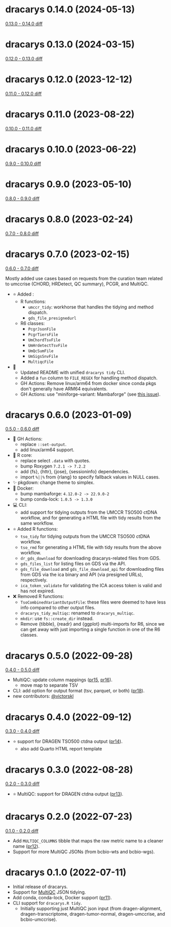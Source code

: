 # dracarys 0.14.0 (2024-05-13)

[0.13.0 - 0.14.0 diff](https://github.com/umccr/dracarys/compare/v0.13.0...v0.14.0)

# dracarys 0.13.0 (2024-03-15)

[0.12.0 - 0.13.0 diff](https://github.com/umccr/dracarys/compare/v0.12.0...v0.13.0)

# dracarys 0.12.0 (2023-12-12)

[0.11.0 - 0.12.0 diff](https://github.com/umccr/dracarys/compare/v0.11.0...v0.12.0)

# dracarys 0.11.0 (2023-08-22)

[0.10.0 - 0.11.0 diff](https://github.com/umccr/dracarys/compare/v0.10.0...v0.11.0)

# dracarys 0.10.0 (2023-06-22)

[0.9.0 - 0.10.0 diff](https://github.com/umccr/dracarys/compare/v0.9.0...v0.10.0)

# dracarys 0.9.0 (2023-05-10)

[0.8.0 - 0.9.0 diff](https://github.com/umccr/dracarys/compare/v0.8.0...v0.9.0)

# dracarys 0.8.0 (2023-02-24)

[0.7.0 - 0.8.0 diff](https://github.com/umccr/dracarys/compare/v0.7.0...v0.8.0)

# dracarys 0.7.0 (2023-02-15)

[0.6.0 - 0.7.0 diff](https://github.com/umccr/dracarys/compare/v0.6.0...v0.7.0)

Mostly added use cases based on requests from the curation team related to
umccrise (CHORD, HRDetect, QC summary), PCGR, and MultiQC.

- :star: Added :
  - R functions:
    - `umccr_tidy`: workhorse that handles the tidying and method dispatch.
    - `gds_file_presignedurl`
  - R6 classes:
    - `PcgrJsonFile`
    - `PcgrTiersFile`
    - `UmChordTsvFile`
    - `UmHrdetectTsvFile`
    - `UmQcSumFile`
    - `UmSigsSnvFile`
    - `MultiqcFile`
- :wrench:
  - Updated README with unified `dracarys tidy` CLI.
  - Added a `fun` column to `FILE_REGEX` for handling method dispatch.
  - GH Actions: Remove linux/arm64 from docker since conda pkgs don't generally have ARM64 equivalents.
  - GH Actions: use "miniforge-variant: Mambaforge"
    (see [this issue](https://github.com/conda-incubator/setup-miniconda/issues/274)).

# dracarys 0.6.0 (2023-01-09)

[0.5.0 - 0.6.0 diff](https://github.com/umccr/dracarys/compare/v0.5.0...v0.6.0)

- :wrench: GH Actions:
  - replace `::set-output`.
  - add linux/arm64 support.
- :wrench: R core:
  - replace select `.data` with quotes.
  - bump Roxygen `7.2.1 -> 7.2.2`
  - add {fs}, {httr}, {jose}, {sessioninfo} dependencies.
  - import `%||%` from {rlang} to specify fallback values in NULL cases.
- :sparkles: pkgdown: change theme to simplex.
- :whale: Docker:
  - bump mambaforge: `4.12.0-2 -> 22.9.0-2`
  - bump conda-lock: `1.0.5 -> 1.3.0`
- :computer: CLI:
  - add support for tidying outputs from the UMCCR TSO500 ctDNA workflow, and
    for generating a HTML file with tidy results from the same workflow.
- :star: Added R functions:
  - `tso_tidy` for tidying outputs from the UMCCR TSO500 ctDNA workflow.
  - `tso_rmd` for generating a HTML file with tidy results from the above workflow.
  - `dr_gds_download` for downloading dracarys-related files from GDS.
  - `gds_files_list` for listing files on GDS via the API.
  - `gds_file_download` and `gds_file_download_api` for downloading files
    from GDS via the ica binary and API (via presigned URLs), respectively.
  - `ica_token_validate` for validating the ICA access token is valid and has not expired.
- :x: Removed R functions:
  - `TsoCombinedVariantOutputFile`: these files were deemed to have less info compared to other output files.
  - `dracarys_tidy_multiqc`: renamed to `dracarys_multiqc`.
  - `mkdir`: use `fs::create_dir` instead.
  - Remove {tibble}, {readr} and {ggplot} multi-imports for R6, since we can get away with just importing a single
    function in one of the R6 classes.

# dracarys 0.5.0 (2022-09-28)

[0.4.0 - 0.5.0 diff](https://github.com/umccr/dracarys/compare/v0.4.0...v0.5.0)

- MultiQC: update column mappings ([pr15](https://github.com/umccr/dracarys/pull/15), [pr16](https://github.com/umccr/dracarys/pull/16)).
  - move map to separate TSV
- CLI: add option for output format (tsv, parquet, or both) ([pr18](https://github.com/umccr/dracarys/pull/18)).
- new contributors: [@victorskl](https://github.com/victorskl)

# dracarys 0.4.0 (2022-09-12)

[0.3.0 - 0.4.0 diff](https://github.com/umccr/dracarys/compare/v0.3.0...v0.4.0)

- :star: support for DRAGEN TSO500 ctdna output ([pr14](https://github.com/umccr/dracarys/pull/14)).
  - also add Quarto HTML report template

# dracarys 0.3.0 (2022-08-28)

[0.2.0 - 0.3.0 diff](https://github.com/umccr/dracarys/compare/v0.2.0...v0.3.0)

- :star: MultiQC: support for DRAGEN ctdna output ([pr13](https://github.com/umccr/dracarys/pull/13)).

# dracarys 0.2.0 (2022-07-23)

[0.1.0 - 0.2.0 diff](https://github.com/umccr/dracarys/compare/v0.1.0...v0.2.0)

- Add `MULTIQC_COLUMNS` tibble that maps the raw metric name to a cleaner name
  ([pr12](https://github.com/umccr/dracarys/pull/12)).
- Support for more MultiQC JSONs (from bcbio-wts and bcbio-wgs).

# dracarys 0.1.0 (2022-07-11)

- Initial release of dracarys.
- Support for [MultiQC](https://github.com/ewels/MultiQC) JSON tidying.
- Add conda, conda-lock, Docker support ([pr11](https://github.com/umccr/dracarys/pull/11)).
- CLI support for `dracarys.R tidy`.
  - Initially supporting just MultiQC json input (from dragen-alignment,
    dragen-transcriptome, dragen-tumor-normal, dragen-umccrise,
    and bcbio-umccrise).
